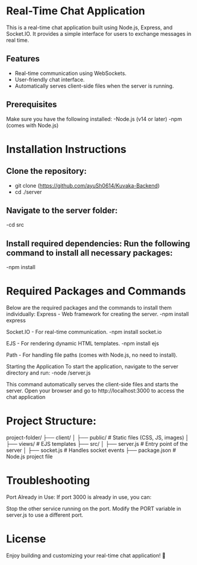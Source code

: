 # Real-Time Chat Application
This is a real-time chat application built using Node.js, Express, and Socket.IO. It provides a simple interface for users to exchange messages in real time.

## Features
- Real-time communication using WebSockets.
- User-friendly chat interface.
- Automatically serves client-side files when the server is running.

## Prerequisites
Make sure you have the following installed:
-Node.js (v14 or later)
-npm (comes with Node.js)

# Installation Instructions
## Clone the repository:

- git clone (https://github.com/ayuSh0614/Kuvaka-Backend)
- cd ./server


## Navigate to the server folder:
-cd src

## Install required dependencies: Run the following command to install all necessary packages:
-npm install


# Required Packages and Commands
Below are the required packages and the commands to install them individually:
Express - Web framework for creating the server.
-npm install express

Socket.IO - For real-time communication.
-npm install socket.io

EJS - For rendering dynamic HTML templates.
-npm install ejs

Path - For handling file paths (comes with Node.js, no need to install).

Starting the Application
To start the application, navigate to the server directory and run:
-node /server.js

This command automatically serves the client-side files and starts the server.
Open your browser and go to http://localhost:3000 to access the chat application



# Project Structure:

project-folder/
├── client/
│   ├── public/         # Static files (CSS, JS, images)
│   ├── views/          # EJS templates
├── src/
│   ├── server.js       # Entry point of the server
│   ├── socket.js       # Handles socket events
├── package.json        # Node.js project file


# Troubleshooting
Port Already in Use: If port 3000 is already in use, you can:

Stop the other service running on the port.
Modify the PORT variable in server.js to use a different port.

# License
Enjoy building and customizing your real-time chat application! 🎉
